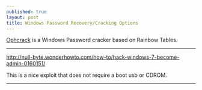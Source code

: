 ```yaml
---
published: true
layout: post
title: Windows Password Recovery/Cracking Options
---
```


[Ophcrack](https://sourceforge.net/projects/ophcrack/) is a Windows Password cracker based on Rainbow Tables.

---

http://null-byte.wonderhowto.com/how-to/hack-windows-7-become-admin-0160151/

This is a nice exploit that does not require a boot usb or CDROM.

---



